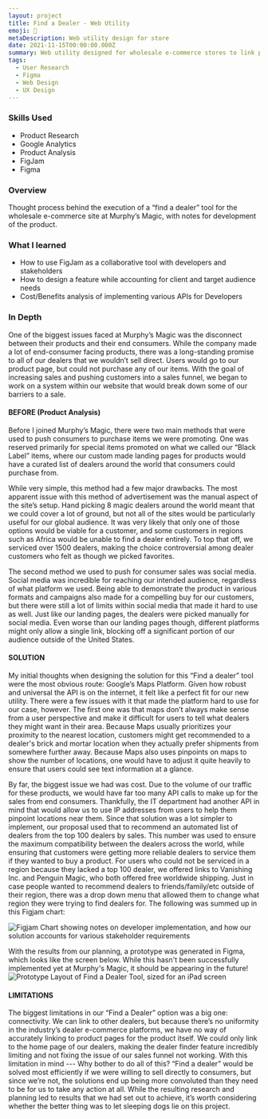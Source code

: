 ```yaml
---
layout: project
title: Find a Dealer - Web Utility
emoji: 🔎
metaDescription: Web utility design for store
date: 2021-11-15T00:00:00.000Z
summary: Web utility designed for wholesale e-commerce stores to link potential customers with dealers they can buy products from.
tags:
  - User Research
  - Figma
  - Web Design
  - UX Design
---
```




### Skills Used
- Product Research
- Google Analytics
- Product Analysis
- FigJam
- Figma

### Overview

Thought process behind the execution of a “find a dealer” tool for the wholesale e-commerce site at Murphy’s Magic, with notes for development of the product.

### What I learned

- How to use FigJam as a collaborative tool with developers and stakeholders
- How to design a feature while accounting for client and target audience needs
- Cost/Benefits analysis of implementing various APIs for Developers

### In Depth

One of the biggest issues faced at Murphy’s Magic was the disconnect between their products and their end consumers. While the company made a lot of end-consumer facing products, there was a long-standing promise to all of our dealers that we wouldn’t sell direct. Users would go to our product page, but could not purchase any of our items. With the goal of increasing sales and pushing customers into a sales funnel, we began to work on a system within our website that would break down some of our barriers to a sale.

#### BEFORE (Product Analysis)

Before I joined Murphy’s Magic, there were two main methods that were used to push consumers to purchase items we were promoting. One was reserved primarily for special items promoted on what we called our “Black Label” items, where our custom made landing pages for products would have a curated list of dealers around the world that consumers could purchase from. 

While very simple, this method had a few major drawbacks. The most apparent issue with this method of advertisement was the manual aspect of the site’s setup. Hand picking 8 magic dealers around the world meant that we could cover a lot of ground, but not all of the sites would be particularly useful for our global audience. It was very likely that only one of those options would be viable for a customer, and some customers in regions such as Africa would be unable to find a dealer entirely. To top that off, we serviced over 1500 dealers, making the choice controversial among dealer customers who felt as though we picked favorites.

The second method we used to push for consumer sales was social media. Social media was incredible for reaching our intended audience, regardless of what platform we used. Being able to demonstrate the product in various formats and campaigns also made for a compelling buy for our customers, but there were still a lot of limits within social media that made it hard to use as well. Just like our landing pages, the dealers were picked manually for social media. Even worse than our landing pages though, different platforms might only allow a single link, blocking off a significant portion of our audience outside of the United States.

#### SOLUTION
My initial thoughts when designing the solution for this “Find a dealer” tool were the most obvious route: Google’s Maps Platform. Given how robust and universal the API is on the internet, it felt like a perfect fit for our new utility. There were a few issues with it that made the platform hard to use for our case, however. The first one was that maps don’t always make sense from a user perspective and make it difficult for users to tell what dealers they might want in their area. Because Maps usually prioritizes your proximity to the nearest location, customers might get recommended to a dealer's brick and mortar location when they actually prefer shipments from somewhere further away. Because Maps also uses pinpoints on maps to show the number of locations, one would have to adjust it quite heavily to ensure that users could see text information at a glance.

By far, the biggest issue we had was cost. Due to the volume of our traffic for these products, we would have far too many API calls to make up for the sales from end consumers. Thankfully, the IT department had another API in mind that would allow us to use IP addresses from users to help them pinpoint locations near them. Since that solution was a lot simpler to implement, our proposal used that to recommend an automated list of dealers from the top 100 dealers by sales. This number was used to ensure the maximum compatibility between the dealers across the world, while ensuring that customers were getting more reliable dealers to service them if they wanted to buy a product. For users who could not be serviced in a region because they lacked a top 100 dealer, we offered links to Vanishing Inc. and Penguin Magic, who both offered free worldwide shipping. Just in case people wanted to recommend dealers to friends/family/etc outside of their region, there was a drop down menu that allowed them to change what region they were trying to find dealers for. The following was summed up in this Figjam chart:

![Figjam Chart showing notes on developer implementation, and how our solution accounts for various stakeholder requirements](/static/img/figjam.png)

With the results from our planning, a prototype was generated in Figma, which looks like the screen below. While this hasn't been successfully implemented yet at Murphy's Magic, it should be appearing in the future!
![Prototype Layout of Find a Dealer Tool, sized for an iPad screen](/static/img/fid.png)

#### LIMITATIONS
The biggest limitations in our “Find a Dealer” option was a big one: connectivity. We can link to other dealers, but because there’s no uniformity in the industry’s dealer e-commerce platforms, we have no way of accurately linking to product pages for the product itself. We could only link to the home page of our dealers, making the dealer finder feature incredibly limiting and not fixing the issue of our sales funnel not working. With this limitation in mind --- Why bother to do all of this? “Find a dealer” would be solved most efficiently if we were willing to sell directly to consumers, but since we’re not, the solutions end up being more convoluted than they need to be for us to take any action at all. While the resulting research and planning led to results that we had set out to achieve, it’s worth considering whether the better thing was to let sleeping dogs lie on this project.
